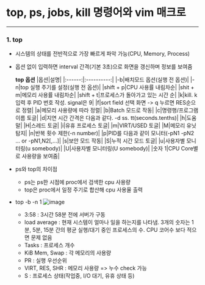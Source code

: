 # top, ps, jobs, kill 명령어와 vim 매크로



---

### 1. top
+ 시스템의 상태를 전반적으로 가장 빠르게 파악 가능(CPU, Memory, Process)
+ 옵션 없이 입력하면 interval 간격(기본 3초)으로 화면을 갱신하며 정보를 보여줌
  
  **top 옵션**
  |옵션|설명|
  |:------:|:----------:|
  |-b|배치모드 옵션(실행 전 옵션)|
  |-n|top 실행 주기를 설정(실행 전 옵션)|
  |shift + p|CPU 사용률 내림차순|
  |shit + m|메모리 사용률 내림차순|
  |shift + t|프로세스가 돌아가고 있는 시간 순|
  |k|kill. k 입력 후 PID 번호 작성. signal은 9|
  |f|sort field 선택 화면 -> q 누르면 RES순으로 정렬|
  |a|메모리 사용량에 따라 정렬|
  |b|Batch 모드로 작동|
  |c|명령행/프로그램 이름 토글|
  |d|지연 시간 간격은 다음과 같다. -d ss. tt(seconds.tenths)|
  |h|도움말|
  |H|스레드 토글|
  |i|유휴 프로세스 토글|
  |m|VIRT/USED  토글|
  |M|메모리 유닛 탐지|
  |n|반복 횟수 제한(-n number)|
  |p|PID를 다음과 같이 모니터(-pN1 -pN2 ... or -pN1,N2[,...]|
  |s|보안 모드 작동|
  |S|누적 시간 모드 토글|
  |u|사용자별 모니터링(u somebody)|
  |U|사용자별 모니터링(U somebody)|
  |숫자 1|CPU Core별로 사용량을 보여줌|
  
+ ps와 top의 차이점
  + ps는 ps한 시점에 proc에서 검색한 cpu 사용량
  + top은 proc에서 일정 주기로 합산해 cpu 사용율 출력

* top -b -n 1 
![image](https://user-images.githubusercontent.com/51310308/171113804-af0b9027-aebd-4a33-8ae9-8deb5bfb2758.png)

  + 3:58 : 3시간 58분 전에 서버가 구동
  + load average : 현재 시스템이 얼마나 일을 하는지를 나타냄. 3개의 숫자는 1분, 5분, 15분 간의 평균 실행/대기 중인 프로세스의 수. CPU 코어수 보다 적으면 문제 없음
  + Tasks : 프로세스 개수
  + KiB Mem, Swap : 각 메모리의 사용량
  + PR : 실행 우선순위
  + VIRT, RES, SHR : 메모리 사용량 => 누수 check 가능
  + S : 프로세스 상태(작업중, I/O 대기, 유휴 상태 등) 


